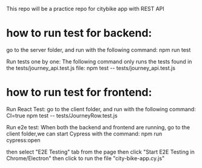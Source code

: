 This repo will be a practice repo for citybike app with REST API

# how to run test for backend:

go to the server folder, and run with the following command:
npm run test

Run tests one by one:
The following command only runs the tests found in the tests/journey_api.test.js file:
npm test -- tests/journey_api.test.js

# how to run test for frontend:

Run React Test: go to the client folder, and run with the following command:
CI=true npm test -- tests/JourneyRow.test.js

Run e2e test: When both the backend and frontend are running, go to the client folder,we can start Cypress with the command:
npm run cypress:open

then select "E2E Testing" tab from the page
then click "Start E2E Testing in Chrome/Electron"
then click to run the file "city-bike-app.cy.js"
